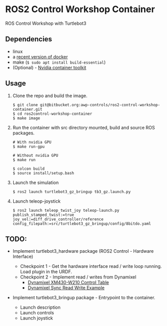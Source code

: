 # ROS2 Control Workshop Container

ROS Control Workshop with Turtlebot3

## Dependencies
* linux
* a [recent version of docker](https://docs.docker.com/engine/install/ubuntu/)
* make (`$ sudo apt install build-essential`)
* (Optional) - [Nvidia container toolkit](https://docs.nvidia.com/datacenter/cloud-native/container-toolkit/install-guide.html#installing-on-ubuntu-and-debian)

## Usage
1. Clone the repo and build the image.

    ```
    $ git clone git@bitbucket.org:awp-controls/ros2-control-workshop-container.git
    $ cd ros2control-workshop-container
    $ make image
    ```

2. Run the container with src directory mounted, build and source ROS packages.

    ```
    # With nvidia GPU
    $ make run-gpu

    # Without nvidia GPU
    $ make run

    $ colcon build
    $ source install/setup.bash
    ```

3. Launch the simulation

    ```
    $ ros2 launch turtlebot3_gz_bringup tb3_gz.launch.py 
    ```

4. Launch teleop-joystick

    ```
    $ ros2 launch teleop_twist_joy teleop-launch.py publish_stamped_twist:=true joy_vel:=diff_drive_controller/reference config_filepath:=src/turtlebot3_gz_bringup/config/8bitdo.yaml
    ```

## TODO:

* Implement turtlebot3_hardware package (ROS2 Control - Hardware Interface)
    * Checkpoint 1 - Get the hardware interface read / write loop running. Load plugin in the URDF.
    * Checkpoint 2 - Implement read / writes from Dynamixel
        * [Dynamixel XM430-W210 Control Table](https://emanual.robotis.com/docs/en/dxl/x/xm430-w210/)
        * [Dynamixel Sync Read Write Example](https://github.com/ROBOTIS-GIT/DynamixelSDK/blob/main/c%2B%2B/example/protocol2.0/sync_read_write/sync_read_write.cpp)

* Implement turtlebot3_bringup package - Entrypoint to the container.
    * Launch description
    * Launch controls
    * Launch joystick

